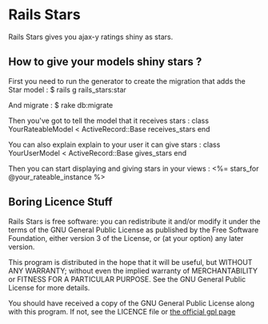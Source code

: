 Rails Stars
===========

Rails Stars gives you ajax-y ratings shiny as stars.


How to give your models shiny stars ?
-------------------------------------

First you need to run the generator to create the migration that
adds the Star model :
    $ rails g rails_stars:star

And migrate :
    $ rake db:migrate

Then you've got to tell the model that it receives stars :
    class YourRateableModel < ActiveRecord::Base
      receives_stars
    end

You can also explain explain to your user it can give stars :
    class YourUserModel < ActiveRecord::Base
      gives_stars
    end

Then you can start displaying and giving stars in your views :
    <%= stars_for @your_rateable_instance %>


Boring Licence Stuff
--------------------

Rails Stars is free software: you can redistribute it and/or modify
it under the terms of the GNU General Public License as published by
the Free Software Foundation, either version 3 of the License, or
(at your option) any later version.

This program is distributed in the hope that it will be useful,
but WITHOUT ANY WARRANTY; without even the implied warranty of
MERCHANTABILITY or FITNESS FOR A PARTICULAR PURPOSE.  See the
GNU General Public License for more details.

You should have received a copy of the GNU General Public License
along with this program.  If not, see the LICENCE file or
[the official gpl page](http://www.gnu.org/licenses/)
